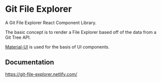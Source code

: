 # Git File Explorer

A Git File Explorer React Component Library.

The basic concept is to render a File Explorer based off of the data from a Git Tree API.

[Material-UI](https://material-ui.com/) is used for the basis of UI components.

## Documentation
https://git-file-explorer.netlify.com/
